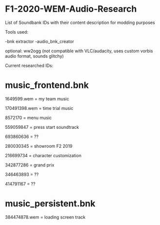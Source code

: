 # F1-2020-WEM-Audio-Research
List of Soundbank IDs with their content description for modding purposes

Tools used:

-bnk extractor
-audio_bnk_creator

optional: ww2ogg (not compatible with VLC/audacity, uses custom vorbis audio format, sounds glitchy)

Current researched IDs:

# music_frontend.bnk

1649599.wem = my team music

170491398.wem = time trial music

8572170 = menu music

559059847 = press start soundtrack

693860636 = ??

280030345 = showroom F2 2019

216699734 = character customization

342877286 = grand prix

346463893 = ??

414791167 = ??

# music_persistent.bnk

384474878.wem = loading screen track
